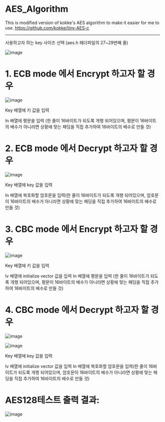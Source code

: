 # AES_Algorithm
This is modified version of kokke's AES algorithm to make it easier for me to use.
https://github.com/kokke/tiny-AES-c

---

사용하고자 하는 key 사이즈 선택 (aes.h 헤더파일의 27~29번째 줄) 

![image](https://user-images.githubusercontent.com/91961916/211988610-249e3d14-e221-4538-8c14-1dd27d536fbd.png)


# 1.	ECB mode 에서 Encrypt 하고자 할 경우

![image](https://user-images.githubusercontent.com/91961916/211988785-1940db81-4f0a-44c9-b284-eb47fc1904ed.png)

Key 배열에 키 값을 입력

In 배열에 평문을 입력 (한 줄이 16바이트가 되도록 개행 되어있으며, 평문이 16바이트의 배수가 아니라면 상황에 맞는 패딩을 직접 추가하여 16바이트의 배수로 만들 것)


# 2.	ECB mode 에서 Decrypt 하고자 할 경우 

![image](https://user-images.githubusercontent.com/91961916/211988839-fe21bc21-830e-4d7d-bb2e-a8328a45d73a.png)

Key 배열에 key 값을 입력

In 배열에 복호화할 암호문을 입력(한 줄이 16바이트가 되도록 개행 되어있으며, 암호문이 16바이트의 배수가 아니라면 상황에 맞는 패딩을 직접 추가하여 16바이트의 배수로 만들 것)


# 3.	CBC mode 에서 Encrypt 하고자 할 경우 

![image](https://user-images.githubusercontent.com/91961916/211988888-30e14307-a642-4aac-b853-431b87f39c3c.png)

Key 배열에 키 값을 입력

Iv 배열에 initialize vector 값을 입력
In 배열에 평문을 입력 (한 줄이 16바이트가 되도록 개행 되어있으며, 평문이 16바이트의 배수가 아니라면 상황에 맞는 패딩을 직접 추가하여 16바이트의 배수로 만들 것)


# 4.	CBC mode 에서 Decrypt 하고자 할 경우 

![image](https://user-images.githubusercontent.com/91961916/211988966-b67c0f30-c237-478b-be7e-bc4fe446074f.png)

![image](https://user-images.githubusercontent.com/91961916/211988982-5160a898-d0bd-4692-9f82-9fbdf1b3570a.png)

Key 배열에 key 값을 입력

Iv 배열에 initialize vector 값을 입력
In 배열에 복호화할 암호문을 입력(한 줄이 16바이트가 되도록 개행 되어있으며, 암호문이 16바이트의 배수가 아니라면 상황에 맞는 패딩을 직접 추가하여 16바이트의 배수로 만들 것)

# AES128테스트 출력 결과:

![image](https://user-images.githubusercontent.com/91961916/211989044-5df29cd9-ce65-4687-ac6b-0b6399fc6d24.png)
